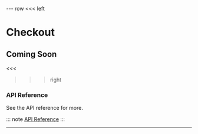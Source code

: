 --- row
<<< left
# Checkout
## Coming Soon
<<<

>>> right

### API Reference
See the API reference for more.

::: note
[API Reference](api/index.html)
:::

>>>
---
